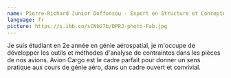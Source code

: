 ```yaml
---
name: Pierre-Richard Junior Doffonsou - Expert en Structure et Concepteur Regular
language: fr
picture: https://i.ibb.co/sCNbG7b/DPRJ-photo-Fab.jpg
---
```

Je suis étudiant en 2e année en génie aérospatial, je m'occupe de développer les outils et méthodes d'analyse de contraintes dans les pièces de nos avions.  Avion Cargo est le cadre parfait pour donner un sens pratique aux cours de génie aéro, dans un cadre ouvert et convivial.